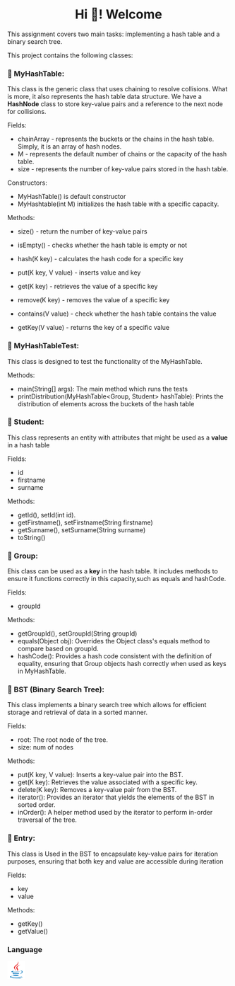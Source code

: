 
<h1 align="center">Hi 👋! Welcome </h1>


This assignment covers two main tasks: implementing a hash table and a binary search tree.



This project contains the following classes:
<h3 align ="left"> 🚀 MyHashTable: </h3> 

This class is the generic class that uses chaining to resolve collisions. What is more, it also represents the hash table data structure. We have a **HashNode** class to store key-value pairs and a reference to the next node for collisions.


Fields: 
- chainArray - represents the buckets or the chains in the hash table. Simply, it is an array of hash nodes.
- M - represents the default number of chains or the capacity of the hash table.
- size - represents the number of key-value pairs stored in the hash table.

Constructors:
- MyHashTable() is default constructor
- MyHashtable(int M) initializes the hash table with a specific capacity.

Methods:

- size() - return the number of key-value pairs
- isEmpty() - checks whether the hash table is empty or not

  
- hash(K key) - calculates the hash code for a specific key
- put(K key, V value) - inserts value and key
- get(K key) - retrieves the value of a specific key
- remove(K key) - removes the value of a specific key
- contains(V value) - check whether the hash table contains the value
- getKey(V value) - returns the key of a specific value

<h3 align ="left"> 🚀 MyHashTableTest: </h3>

This class is designed to test the functionality of the MyHashTable.

Methods:
- main(String[] args): The main method which runs the tests
- printDistribution(MyHashTable<Group, Student> hashTable): Prints the distribution of elements across the buckets of the hash table



<h3 align ="left"> 🚀 Student: </h3> 

This class represents an entity with attributes that might be used as a **value** in a hash table

Fields:
- id
- firstname
- surname

Methods:

- getId(), setId(int id).
- getFirstname(), setFirstname(String firstname)
- getSurname(), setSurname(String surname)
- toString()


<h3 align ="left"> 🚀 Group: </h3> 

Еhis class can be used as a **key** in the hash table. It includes methods to ensure it functions correctly in this capacity,such as equals and hashCode.

Fields:

- groupId

Methods:

- getGroupId(), setGroupId(String groupId)
- equals(Object obj): Overrides the Object class's equals method to compare based on groupId.
- hashCode(): Provides a hash code consistent with the definition of equality, ensuring that Group objects hash correctly when used as keys in MyHashTable.

<h3 align ="left"> 🚀 BST (Binary Search Tree): </h3>

This class implements a binary search tree which allows for efficient storage and retrieval of data in a sorted manner.

Fields:

- root: The root node of the tree.
- size: num of nodes

Methods:

- put(K key, V value): Inserts a key-value pair into the BST.
- get(K key): Retrieves the value associated with a specific key.
- delete(K key): Removes a key-value pair from the BST.
- iterator(): Provides an iterator that yields the elements of the BST in sorted order.
- inOrder(): A helper method used by the iterator to perform in-order traversal of the tree.


<h3 align ="left"> 🚀 Entry: </h3> 

This class is Used in the BST to encapsulate key-value pairs for iteration purposes, ensuring that both key and value are accessible during iteration

Fields:
- key
- value

Methods:
- getKey()
- getValue()


<p align="left">
</p>

<h3 align="left">Language</h3>
<p align="left"> <a href="https://www.java.com" target="_blank" rel="noreferrer"> <img src="https://raw.githubusercontent.com/devicons/devicon/master/icons/java/java-original.svg" alt="java" width="40" height="40"/> </a> </p>
